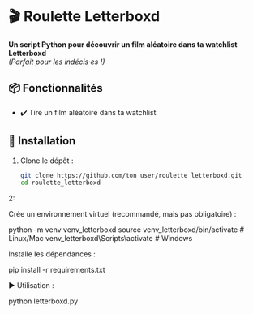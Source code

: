 # 🎬 Roulette Letterboxd

**Un script Python pour découvrir un film aléatoire dans ta watchlist Letterboxd**  
*(Parfait pour les indécis·es !)*

## 📦 Fonctionnalités
- ✔️ Tire un film aléatoire dans ta watchlist

## 🚀 Installation
1. Clone le dépôt :
   ```bash
   git clone https://github.com/ton_user/roulette_letterboxd.git
   cd roulette_letterboxd

2:

Crée un environnement virtuel (recommandé, mais pas obligatoire) :

python -m venv venv_letterboxd
source venv_letterboxd/bin/activate  # Linux/Mac
venv_letterboxd\Scripts\activate     # Windows

Installe les dépendances :

pip install -r requirements.txt

▶️ Utilisation :

python letterboxd.py
